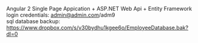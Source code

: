 Angular 2 Single Page Appication + ASP.NET Web Api + Entity Framework
login credentials: admin@admin.com/adm9    
sql database backup: https://www.dropbox.com/s/v30bydhu1kgee6o/EmployeeDatabase.bak?dl=0
